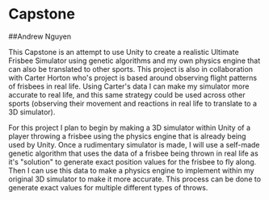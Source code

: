 # Capstone
 
##Andrew Nguyen

This Capstone is an attempt to use Unity to create a realistic Ultimate Frisbee Simulator using genetic algorithms and my own physics engine that can also be translated to other sports. This project is also in collaboration with Carter Horton who's project is based around observing flight patterns of frisbees in real life. Using Carter's data I can make my simulator more accurate to real life, and this same strategy could be used across other sports (observing their movement and reactions in real life to translate to a 3D simulator).

For this project I plan to begin by making a 3D simulator within Unity of a player throwing a frisbee using the physics engine that is already being used by Unity. Once a rudimentary simulator is made, I will use a self-made genetic algorithm that uses the data of a frisbee being thrown in real life as it's "solution" to generate exact position values for the frisbee to fly along. Then I can use this data to make a physics engine to implement within my original 3D simulator to make it more accurate. This process can be done to generate exact values for multiple different types of throws.
